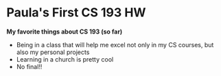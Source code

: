 
# Paula's First CS 193 HW
**My favorite things about CS 193 (so far)** 
- Being in a class that will help me excel not only in my CS courses, but also my personal projects
- Learning in a church is pretty cool
- No final!!
